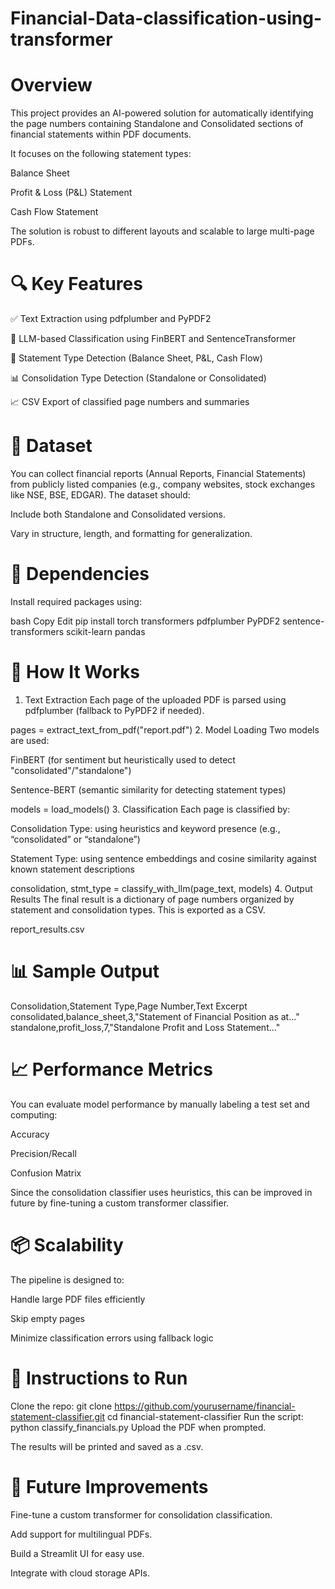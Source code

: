 # Financial-Data-classification-using-transformer

# Overview
This project provides an AI-powered solution for automatically identifying the page numbers containing Standalone and Consolidated sections of financial statements within PDF documents.

It focuses on the following statement types:

Balance Sheet

Profit & Loss (P&L) Statement

Cash Flow Statement

The solution is robust to different layouts and scalable to large multi-page PDFs.

# 🔍 Key Features
✅ Text Extraction using pdfplumber and PyPDF2

🤖 LLM-based Classification using FinBERT and SentenceTransformer

📄 Statement Type Detection (Balance Sheet, P&L, Cash Flow)

📊 Consolidation Type Detection (Standalone or Consolidated)

📈 CSV Export of classified page numbers and summaries

# 📁 Dataset
You can collect financial reports (Annual Reports, Financial Statements) from publicly listed companies (e.g., company websites, stock exchanges like NSE, BSE, EDGAR). The dataset should:

Include both Standalone and Consolidated versions.

Vary in structure, length, and formatting for generalization.

# 🧰 Dependencies
Install required packages using:

bash
Copy
Edit
pip install torch transformers pdfplumber PyPDF2 sentence-transformers scikit-learn pandas
# 🚀 How It Works
1. Text Extraction
Each page of the uploaded PDF is parsed using pdfplumber (fallback to PyPDF2 if needed).

pages = extract_text_from_pdf("report.pdf")
2. Model Loading
Two models are used:

FinBERT (for sentiment but heuristically used to detect "consolidated"/"standalone")

Sentence-BERT (semantic similarity for detecting statement types)

models = load_models()
3. Classification
Each page is classified by:

Consolidation Type: using heuristics and keyword presence (e.g., “consolidated” or “standalone”)

Statement Type: using sentence embeddings and cosine similarity against known statement descriptions

consolidation, stmt_type = classify_with_llm(page_text, models)
4. Output Results
The final result is a dictionary of page numbers organized by statement and consolidation types. This is exported as a CSV.

report_results.csv
# 📊 Sample Output
Consolidation,Statement Type,Page Number,Text Excerpt
consolidated,balance_sheet,3,"Statement of Financial Position as at..."
standalone,profit_loss,7,"Standalone Profit and Loss Statement..."
# 📈 Performance Metrics
You can evaluate model performance by manually labeling a test set and computing:

Accuracy

Precision/Recall

Confusion Matrix

Since the consolidation classifier uses heuristics, this can be improved in future by fine-tuning a custom transformer classifier.

# 📦 Scalability
The pipeline is designed to:

Handle large PDF files efficiently

Skip empty pages

Minimize classification errors using fallback logic

# 📝 Instructions to Run
Clone the repo:
git clone https://github.com/yourusername/financial-statement-classifier.git
cd financial-statement-classifier
Run the script:
python classify_financials.py
Upload the PDF when prompted.

The results will be printed and saved as a .csv.

# 📄 Future Improvements
Fine-tune a custom transformer for consolidation classification.

Add support for multilingual PDFs.

Build a Streamlit UI for easy use.

Integrate with cloud storage APIs.


